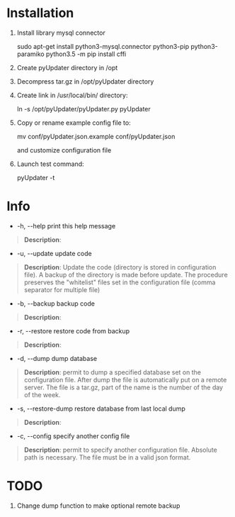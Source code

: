 # Installation

1. Install library mysql connector

	sudo apt-get install python3-mysql.connector python3-pip python3-paramiko
	python3.5 -m pip install cffi

2. Create pyUpdater directory in /opt

3. Decompress tar.gz in /opt/pyUpdater directory

4. Create link in /usr/local/bin/ directory:

	ln -s /opt/pyUpdater/pyUpdater.py pyUpdater

6. Copy or rename example config file to:
   
    mv conf/pyUpdater.json.example conf/pyUpdater.json
   
   and customize configuration file

5. Launch test command:

	pyUpdater -t

# Info

* -h, --help          print this help message
> **Description**:
* -u, --update        update code
> **Description**: Update the code (directory is stored in configuration file). 
A backup of the directory is made before update.
The procedure preserves the "whitelist" files set in the configuration file 
(comma separator for multiple file)
* -b, --backup        backup code
> **Description**:
* -r, --restore       restore code from backup
> **Description**:
* -d, --dump          dump database
> **Description**: permit to dump a specified database set on the configuration file. 
After dump the file is automatically put on a remote server. 
The file is a tar.gz, part of the name is the number of the day of the week.
* -s, --restore-dump  restore database from last local dump
> **Description**:
* -c, --config        specify another config file
> **Description**: permit to specify another configuration file.
Absolute path is necessary. The file must be in a valid json format.  

# TODO

1. Change dump function to make optional remote backup
